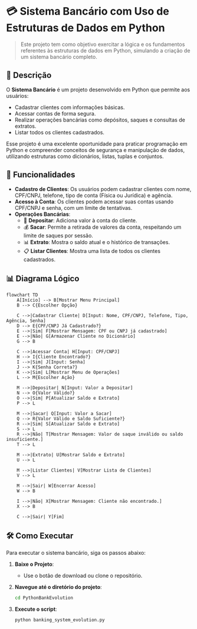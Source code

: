 # 💳 Sistema Bancário com Uso de Estruturas de Dados em Python

> Este projeto tem como objetivo exercitar a lógica e os fundamentos referentes às estruturas de dados em Python, simulando a criação de um sistema bancário completo.

## 📜 Descrição
O **Sistema Bancário** é um projeto desenvolvido em Python que permite aos usuários:
- Cadastrar clientes com informações básicas.
- Acessar contas de forma segura.
- Realizar operações bancárias como depósitos, saques e consultas de extratos.
- Listar todos os clientes cadastrados.

Esse projeto é uma excelente oportunidade para praticar programação em Python e compreender conceitos de segurança e manipulação de dados, utilizando estruturas como dicionários, listas, tuplas e conjuntos.

## 🚀 Funcionalidades
- **Cadastro de Clientes**: Os usuários podem cadastrar clientes com nome, CPF/CNPJ, telefone, tipo de conta (Física ou Jurídica) e agência.
- **Acesso à Conta**: Os clientes podem acessar suas contas usando CPF/CNPJ e senha, com um limite de tentativas.
- **Operações Bancárias**:
  - 🏦 **Depositar**: Adiciona valor à conta do cliente.
  - 💰 **Sacar**: Permite a retirada de valores da conta, respeitando um limite de saques por sessão.
  - 📊 **Extrato**: Mostra o saldo atual e o histórico de transações.
  - 📋 **Listar Clientes**: Mostra uma lista de todos os clientes cadastrados.

## 📊 Diagrama Lógico
```mermaid
flowchart TD
    A[Início] --> B[Mostrar Menu Principal]
    B --> C{Escolher Opção}
    
    C -->|Cadastrar Cliente| D[Input: Nome, CPF/CNPJ, Telefone, Tipo, Agência, Senha]
    D --> E{CPF/CNPJ Já Cadastrado?}
    E -->|Sim| F[Mostrar Mensagem: CPF ou CNPJ já cadastrado]
    E -->|Não| G[Armazenar Cliente no Dicionário]
    G --> B

    C -->|Acessar Conta| H[Input: CPF/CNPJ]
    H --> I{Cliente Encontrado?}
    I -->|Sim| J[Input: Senha]
    J --> K{Senha Correta?}
    K -->|Sim| L[Mostrar Menu de Operações]
    L --> M{Escolher Ação}
    
    M -->|Depositar| N[Input: Valor a Depositar]
    N --> O{Valor Válido?}
    O -->|Sim| P[Atualizar Saldo e Extrato]
    P --> L
    
    M -->|Sacar| Q[Input: Valor a Sacar]
    Q --> R{Valor Válido e Saldo Suficiente?}
    R -->|Sim| S[Atualizar Saldo e Extrato]
    S --> L
    R -->|Não| T[Mostrar Mensagem: Valor de saque inválido ou saldo insuficiente.]
    T --> L

    M -->|Extrato| U[Mostrar Saldo e Extrato]
    U --> L
    
    M -->|Listar Clientes| V[Mostrar Lista de Clientes]
    V --> L
    
    M -->|Sair| W[Encerrar Acesso]
    W --> B

    I -->|Não| X[Mostrar Mensagem: Cliente não encontrado.]
    X --> B
    
    C -->|Sair| Y[Fim]
```

## 🛠️ Como Executar
Para executar o sistema bancário, siga os passos abaixo:

1. **Baixe o Projeto**:
   - Use o botão de download ou clone o repositório.

2. **Navegue até o diretório do projeto**:
   ```bash
   cd PythonBankEvolution
   ```

3. **Execute o script**:
   ```bash
   python banking_system_evolution.py
   ```

